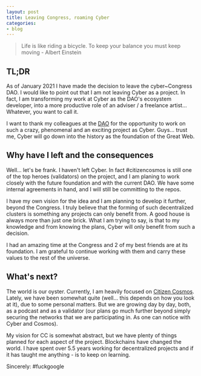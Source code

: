 ```yaml
---
layout: post
title: Leaving Congress, roaming Cyber
categories:
- blog
---
```


> Life is like riding a bicycle. To keep your balance you must keep moving - Albert Einstein

## TL;DR
As of January 2021 I have made the decision to leave the cyber\~Congress DAO. I would like to point out that I am not leaving Cyber as a project. In fact, I am transforming my work at Cyber as the DAO's ecosystem developer, into a more productive role of an adviser / a freelance artist... Whatever, you want to call it.

I want to thank my colleagues at the [DAO](https://github.com/cybercongress/congress) for the opportunity to work on such a crazy, phenomenal and an exciting project as Cyber. Guys... trust me, Cyber will go down into the history as the foundation of the Great Web.

## Why have I left and the consequences
Well... let's be frank. I haven't left Cyber. In fact #citizencosmos is still one of the top heroes (validators) on the project, and I am planing to work closely with the future foundation and with the current DAO. We have some internal agreements in hand, and I will still be committing to the repos.

I have my own vision for the idea and I am planning to develop it further, beyond the Congress. I truly believe that the forming of such decentralized clusters is something any projects can only benefit from. A good house is always more than just one brick. What I am trying to say, is that to my knowledge and from knowing the plans, Cyber will only benefit from such a decision.

I had an amazing time at the Congress and 2 of my best friends are at its foundation. I am grateful to continue working with them and carry these values to the rest of the universe.

## What's next?
The world is our oyster. Currently, I am heavily focused on [Citizen Cosmos](https://www.citizencosmos.space/). Lately, we have been somewhat quite (well... this depends on how you look at it), due to some personal matters. But we are growing day by day, both, as a podcast and as a validator (our plans go much further beyond simply securing the networks that we are participating in. As one can notice with Cyber and Cosmos).

My vision for CC is somewhat abstract, but we have plenty of things planned for each aspect of the project. Blockchains have changed the world. I have spent over 5.5 years working for decentralized projects and if it has taught me anything - is to keep on learning.

Sincerely: #fuckgoogle
